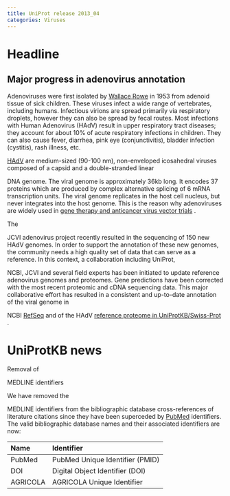 ```yaml
---
title: UniProt release 2013_04
categories: Viruses
---
```


# Headline

## Major progress in adenovirus annotation

Adenoviruses were first isolated by [Wallace Rowe](http://www.ncbi.nlm.nih.gov/pubmed/13134217) in 1953 from adenoid tissue of sick children. These viruses infect a wide range of vertebrates, including humans. Infectious virions are spread primarily via respiratory droplets, however they can also be spread by fecal routes. Most infections with Human Adenovirus (HAdV) result in upper respiratory tract diseases; they account for about 10% of acute respiratory infections in children. They can also cause fever, diarrhea, pink eye (conjunctivitis), bladder infection (cystitis), rash illness, etc.

[HAdV](http://viralzone.expasy.org/all_by_species/183.html) are medium-sized (90-100 nm), non-enveloped icosahedral viruses composed of a capsid and a double-stranded linear

DNA genome. The viral genome is approximately 36kb long. It encodes 37 proteins which are produced by complex alternative splicing of 6 mRNA transcription units. The viral genome replicates in the host cell nucleus, but never integrates into the host genome. This is the reason why adenoviruses are widely used in [gene therapy and anticancer virus vector trials](http://www.ncbi.nlm.nih.gov/pubmed/22378183) .

The

JCVI adenovirus project recently resulted in the sequencing of 150 new HAdV genomes. In order to support the annotation of these new genomes, the community needs a high quality set of data that can serve as a reference. In this context, a collaboration including UniProt,

NCBI, JCVI and several field experts has been initiated to update reference adenovirus genomes and proteomes. Gene predictions have been corrected with the most recent proteomic and cDNA sequencing data. This major collaborative effort has resulted in a consistent and up-to-date annotation of the viral genome in

NCBI [RefSeq](http://www.ncbi.nlm.nih.gov/refseq/) and of the HAdV [reference proteome in UniProtKB/Swiss-Prot](http://www.uniprot.org/uniprot/?query=accession:P24935+or+accession:P03279+or+accession:P03274+or+accession:P03280+or+accession:P03282+or+accession:P03277+or+accession:P03276+or+accession:P14269+or+accession:P03267+or+accession:P03264+or+accession:P03261+or+accession:P03254+or+accession:P03244+or+accession:P03247+or+accession:P27311+or+accession:P68976+or+accession:Q910M3+or+accession:P68978+or+accession:P15133+or+accession:P03250+or+accession:P03239+or+accession:P03242+or+accession:P0DJX0+or+accession:P03241+or+accession:P03240+or+accession:P03238+or+accession:P03263+or+accession:P68950+or+accession:P03272+or+accession:P0DJX1+or+accession:P03262+or+accession:P03252+or+accession:P24939+or+accession:P24932+or+accession:P03275+or+accession:P03269+or+accession:P0DJX2) .

# UniProtKB news

Removal of

MEDLINE identifiers

We have removed the

MEDLINE identifiers from the bibliographic database cross-references of literature citations since they have been superceded by [PubMed](http://www.ncbi.nlm.nih.gov/pubmed) identifiers. The valid bibliographic database names and their associated identifiers are now:

| Name     | Identifier                      |
|:---------|:--------------------------------|
| PubMed   | PubMed Unique Identifier (PMID) |
| DOI      | Digital Object Identifier (DOI) |
| AGRICOLA | AGRICOLA Unique Identifier      |
